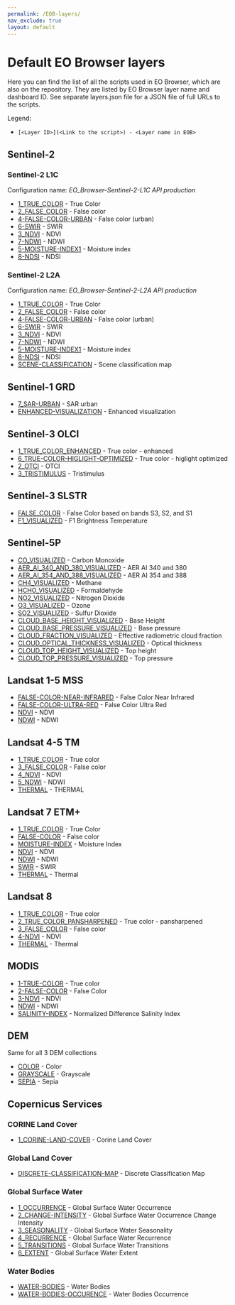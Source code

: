 ```yaml
---
permalink: /EOB-layers/
nav_exclude: true
layout: default
---
```


# Default EO Browser layers

Here you can find the list of all the scripts used in EO Browser, which are also on the repository. They are listed by EO Browser layer name and dashboard ID. 
See separate layers.json file for a JSON file of full URLs to the scripts. 

Legend: 
- `[<Layer ID>](<Link to the script>) - <Layer name in EOB>`

## Sentinel-2

### Sentinel-2 L1C

Configuration name: _EO_Browser-Sentinel-2-L1C API production_

- [1_TRUE_COLOR](/sentinel-2/true_color/) - True Color
- [2_FALSE_COLOR](/sentinel-2/false_color_infrared/) - False color
- [4-FALSE-COLOR-URBAN](/sentinel-2/false-color-urban-rgb/) - False color (urban)
- [6-SWIR](/sentinel-2/swir-rgb/) - SWIR
- [3_NDVI](/sentinel-2/ndvi/) - NDVI
- [7-NDWI](/sentinel-2/ndwi/) - NDWI
- [5-MOISTURE-INDEX1](/sentinel-2/ndmi/) - Moisture index
- [8-NDSI](/sentinel-2/ndsi-visualized/) - NDSI

### Sentinel-2 L2A

Configuration name: _EO_Browser-Sentinel-2-L2A API production_

- [1_TRUE_COLOR](/sentinel-2/true_color/) - True Color
- [2_FALSE_COLOR](/sentinel-2/false_color_infrared/) - False color
- [4-FALSE-COLOR-URBAN](/sentinel-2/false-color-urban-rgb/) - False color (urban)
- [6-SWIR](/sentinel-2/swir-rgb/) - SWIR
- [3_NDVI](/sentinel-2/ndvi/) - NDVI
- [7-NDWI](/sentinel-2/ndwi/) - NDWI
- [5-MOISTURE-INDEX1](/sentinel-2/ndmi/) - Moisture index
- [8-NDSI](/sentinel-2/ndsi-visualized/) - NDSI
- [SCENE-CLASSIFICATION](/sentinel-2/scene-classification/) - Scene classification map

## Sentinel-1 GRD

- [7_SAR-URBAN](https://custom-scripts.sentinel-hub.com/sentinel-1/urban_areas/) - SAR urban
- [ENHANCED-VISUALIZATION](https://custom-scripts.sentinel-hub.com/sentinel-1/sar_false_color_visualization-2/) - Enhanced visualization

## Sentinel-3 OLCI

- [1_TRUE_COLOR_ENHANCED](https://custom-scripts.sentinel-hub.com/sentinel-3/enhanced_true_color-2/#) - True color - enhanced
- [6_TRUE-COLOR-HIGLIGHT-OPTIMIZED](https://custom-scripts.sentinel-hub.com/sentinel-3/true_color_highlight_optimized/#) - True color - higlight optimized
- [2_OTCI](https://custom-scripts.sentinel-hub.com/sentinel-3/otci/) - OTCI
- [3_TRISTIMULUS](https://custom-scripts.sentinel-hub.com/sentinel-3/tristimulus/#) - Tristimulus

## Sentinel-3 SLSTR

- [FALSE_COLOR](https://custom-scripts.sentinel-hub.com/slstr/false-color-321/) - False Color based on bands S3, S2, and S1
- [F1_VISUALIZED](https://custom-scripts.sentinel-hub.com/slstr/f1-brightness-temperature/) - F1 Brightness Temperature

## Sentinel-5P

- [CO_VISUALIZED](https://custom-scripts.sentinel-hub.com/sentinel-5p/carbon-monoxide/) - Carbon Monoxide
- [AER_AI_340_AND_380_VISUALIZED](https://custom-scripts.sentinel-hub.com/sentinel-5p/aer-ai-340-380/) - AER AI 340 and 380
- [AER_AI_354_AND_388_VISUALIZED](https://custom-scripts.sentinel-hub.com/sentinel-5p/aer-ai-354-388/) - AER AI 354 and 388
- [CH4_VISUALIZED](https://custom-scripts.sentinel-hub.com/sentinel-5p/methane/) - Methane
- [HCHO_VISUALIZED](https://custom-scripts.sentinel-hub.com/sentinel-5p/formaldehyde/) - Formaldehyde
- [NO2_VISUALIZED](https://custom-scripts.sentinel-hub.com/sentinel-5p/nitrogen-dioxide/) - Nitrogen Dioxide
- [O3_VISUALIZED](https://custom-scripts.sentinel-hub.com/sentinel-5p/ozone/) - Ozone
- [SO2_VISUALIZED](https://custom-scripts.sentinel-hub.com/sentinel-5p/sulphur-dioxide/) - Sulfur Dioxide
- [CLOUD_BASE_HEIGHT_VISUALIZED](https://custom-scripts.sentinel-hub.com/sentinel-5p/cloud-base-height/) - Base Height
- [CLOUD_BASE_PRESSURE_VISUALIZED](https://custom-scripts.sentinel-hub.com/sentinel-5p/cloud-base-pressure/) - Base pressure
- [CLOUD_FRACTION_VISUALIZED](https://custom-scripts.sentinel-hub.com/sentinel-5p/cloud-radiometric-fraction/) - Effective radiometric cloud fraction
- [CLOUD_OPTICAL_THICKNESS_VISUALIZED](https://custom-scripts.sentinel-hub.com/sentinel-5p/cloud-optical-thickness/) - Optical thickness
- [CLOUD_TOP_HEIGHT_VISUALIZED](https://custom-scripts.sentinel-hub.com/sentinel-5p/cloud-top-height/) - Top height
- [CLOUD_TOP_PRESSURE_VISUALIZED](https://custom-scripts.sentinel-hub.com/sentinel-5p/cloud-top-pressure/) - Top pressure

## Landsat 1-5 MSS

- [FALSE-COLOR-NEAR-INFRARED](https://custom-scripts.sentinel-hub.com/landsat-1-5-mss/false-color-nir/) - False Color Near Infrared
- [FALSE-COLOR-ULTRA-RED](https://custom-scripts.sentinel-hub.com/landsat-1-5-mss/false-color-ultrared/) - False Color Ultra Red
- [NDVI](https://custom-scripts.sentinel-hub.com/landsat-1-5-mss/ndvi/) - NDVI
- [NDWI](https://custom-scripts.sentinel-hub.com/landsat-1-5-mss/ndwi/) - NDWI

## Landsat 4-5 TM 

- [1_TRUE_COLOR](https://custom-scripts.sentinel-hub.com/landsat-4-5-tm/true-color/) - True color
- [3_FALSE_COLOR](https://custom-scripts.sentinel-hub.com/landsat-4-5-tm/false-color/) - False color
- [4_NDVI](https://custom-scripts.sentinel-hub.com/landsat-4-5-tm/ndvi/) - NDVI
- [5_NDWI](https://custom-scripts.sentinel-hub.com/landsat-4-5-tm/ndwi/) - NDWI
- [THERMAL](https://custom-scripts.sentinel-hub.com/landsat-4-5-tm/thermal/) - THERMAL

## Landsat 7 ETM+ 

- [1_TRUE_COLOR](https://custom-scripts.sentinel-hub.com/landsat-7-etm/true-color/) - True Color
- [FALSE-COLOR](https://custom-scripts.sentinel-hub.com/landsat-7-etm/false-color/) - False color
- [MOISTURE-INDEX](https://custom-scripts.sentinel-hub.com/landsat-7-etm/moisture-index/) - Moisture Index
- [NDVI](https://custom-scripts.sentinel-hub.com/landsat-7-etm/ndvi/) - NDVI
- [NDWI](https://custom-scripts.sentinel-hub.com/landsat-7-etm/ndwi/) - NDWI
- [SWIR](https://custom-scripts.sentinel-hub.com/landsat-7-etm/swir/) - SWIR
- [THERMAL](https://custom-scripts.sentinel-hub.com/landsat-7-etm/thermal/) - Thermal

## Landsat 8

- [1_TRUE_COLOR](https://custom-scripts.sentinel-hub.com/landsat-8/true-color/) - True color
- [2_TRUE_COLOR_PANSHARPENED](https://custom-scripts.sentinel-hub.com/landsat-8/true-color-pansharpened/) - True color - pansharpened
- [3_FALSE_COLOR](https://custom-scripts.sentinel-hub.com/landsat-8/false-color/) - False color
- [4-NDVI](https://custom-scripts.sentinel-hub.com/landsat-8/ndvi/) - NDVI
- [THERMAL](https://custom-scripts.sentinel-hub.com/landsat-8/thermal/) - Thermal

## MODIS

- [1-TRUE-COLOR](https://custom-scripts.sentinel-hub.com/modis/true-color/) - True color
- [2-FALSE-COLOR](https://custom-scripts.sentinel-hub.com/modis/false-color/) - False Color
- [3-NDVI](https://custom-scripts.sentinel-hub.com/modis/ndvi/) - NDVI
- [NDWI](https://custom-scripts.sentinel-hub.com/modis/ndwi/) - NDWI
- [SALINITY-INDEX](https://custom-scripts.sentinel-hub.com/modis/salinity-index/) - Normalized Difference Salinity Index

## DEM

Same for all 3 DEM collections

- [COLOR](https://custom-scripts.sentinel-hub.com/dem/dem-color/) - Color
- [GRAYSCALE](https://custom-scripts.sentinel-hub.com/dem/dem-grayscale/) - Grayscale
- [SEPIA](https://custom-scripts.sentinel-hub.com/dem/dem-sepia/) - Sepia

## Copernicus Services

### CORINE Land Cover

- [1_CORINE-LAND-COVER](https://custom-scripts.sentinel-hub.com/copernicus_services/corine_land_cover/) - Corine Land Cover

### Global Land Cover

- [DISCRETE-CLASSIFICATION-MAP](https://custom-scripts.sentinel-hub.com/copernicus_services/global_land_cover/) - Discrete Classification Map

### Global Surface Water

- [1_OCCURRENCE](https://custom-scripts.sentinel-hub.com/copernicus_services/global_surface_water_occurrence/) - Global Surface Water Occurrence
- [2_CHANGE-INTENSITY](https://custom-scripts.sentinel-hub.com/copernicus_services/global_surface_water_change/) - Global Surface Water Occurrence Change Intensity
- [3_SEASONALITY](https://custom-scripts.sentinel-hub.com/copernicus_services/global_surface_water_seasonality/) - Global Surface Water Seasonality
- [4_RECURRENCE](https://custom-scripts.sentinel-hub.com/copernicus_services/global_surface_water_recurrence/) - Global Surface Water Recurrence
- [5_TRANSITIONS](https://custom-scripts.sentinel-hub.com/copernicus_services/global_surface_water_transitions/) - Global Surface Water Transitions
- [6_EXTENT](https://custom-scripts.sentinel-hub.com/copernicus_services/global_surface_water_extent/) - Global Surface Water Extent

### Water Bodies

- [WATER-BODIES](https://custom-scripts.sentinel-hub.com/copernicus_services/water-bodies/) - Water Bodies
- [WATER-BODIES-OCCURENCE](https://custom-scripts.sentinel-hub.com/copernicus_services/water-bodies-occurence/) - Water Bodies Occurrence






 



